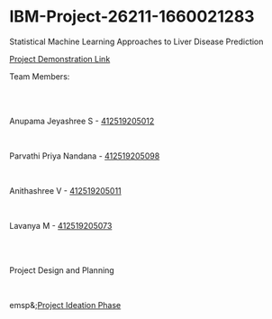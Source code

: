 # IBM-Project-26211-1660021283

<html>

  <p>Statistical Machine Learning Approaches to Liver Disease Prediction</p>


<a href="https://drive.google.com/file/d/1wOmXct0U9o3tySK0xYf15OvdDishXR_y/view">Project Demonstration Link</a>

<p>Team Members:</p><br/><br/>

<p>Anupama Jeyashree S - <a href="https://github.com/IBM-EPBL/IBM-Project-26211-1660021283/tree/main/Assignment_1/Team%20Lead">412519205012</a></p><br/>
<p>Parvathi Priya Nandana - <a href="https://github.com/IBM-EPBL/IBM-Project-26211-1660021283/tree/main/Assignment_1/Team%20Member%201">412519205098</a></p><br/>
<p>Anithashree V - <a href="https://github.com/IBM-EPBL/IBM-Project-26211-1660021283/tree/main/Assignment_1/Team%20Member%202">412519205011</a></p><br/>
<p>Lavanya M - <a href="https://github.com/IBM-EPBL/IBM-Project-26211-1660021283/tree/main/Assignment_1/Team%20Member%203">412519205073</a></p><br/><br/>

 <p>Project Design and Planning</p><br/>
  <p>emsp&;<a href="https://github.com/IBM-EPBL/IBM-Project-26211-1660021283/tree/main/Project%20Design%20%26%20Planning/Ideation%20Phase">Project Ideation Phase</a></p><br/>


